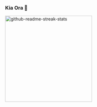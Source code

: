 ### Kia Ora 👋

<!--
- 🔭 I’m currently working on ...
- 🌱 I’m currently learning ...
- 👯 I’m looking to collaborate on ...
- 🤔 I’m looking for help with ...
- 💬 Ask me about ...
- 📫 How to reach me: c.jonestodd@auckland.ac.nz
- 😄 Pronouns: she/her
- ⚡ Fun fact: ...
-->
<img width="282" src="https://denvercoder1-github-readme-stats.vercel.app/api/pin/?username=cmjt&repo=ggdesin&theme=react&bg_color=273849&title_color=F85D7F&icon_color=F8D866&hide_border=true&show_icons=false" alt="github-readme-streak-stats">
